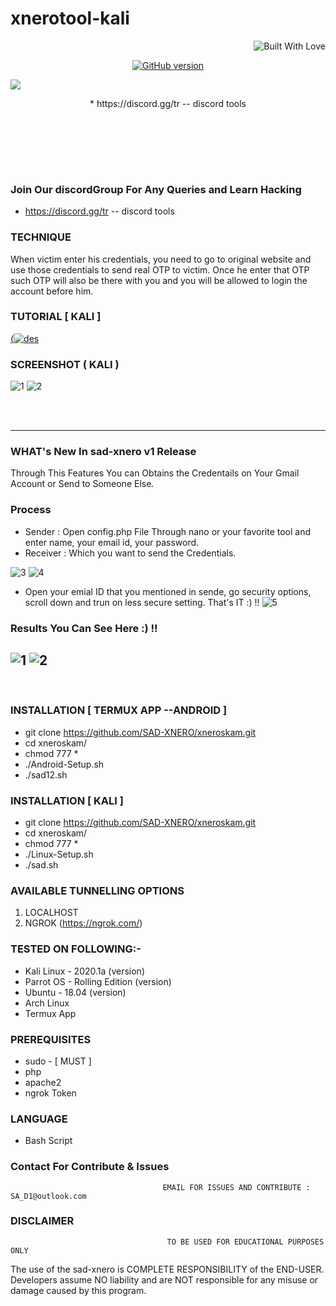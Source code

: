 # xnerotool-kali
<p align="right">
  <a><img title="Built With Love" src="https://forthebadge.com/images/badges/uses-html.svg" ></a>
 </p>
<p align="center">
<a href="https://github.com/Ignitetch/AdvPhishing/releases"><img title="GitHub version" src="https://img.shields.io/badge/version-v1-blue" ></a>  
</p>
<img src="https://media.discordapp.net/attachments/836290274224373810/838507389149904965/image0.jpg?width=1202&height=676">
<p align="center">
* https://discord.gg/tr  -- discord tools
</p>
<p align="center">
</p>
<p align="center">
</p>
<p align="center">
<a href="soon"><img title="" src="https://camo.githubusercontent.com/ae8af018f80649f3d379eb23dbf59acceaffa24e/68747470733a2f2f6c69626572617061792e636f6d2f6173736574732f776964676574732f646f6e6174652e737667"></a>
</p>
<p align="center">
</p>

<br>
<br>
<br>
<br>

### Join Our discordGroup For Any Queries and Learn Hacking 
* https://discord.gg/tr  -- discord tools



### TECHNIQUE
When victim enter his credentials, you need to go to original website and use those credentials to send real OTP to victim. Once he enter that OTP such OTP will also be there with you and you will be allowed to login the account before him.

### TUTORIAL [ KALI ]
[(![des](https://cdn.discordapp.com/attachments/836290274224373810/838507389149904965/image0.jpg)](https://www.youtube.com/)

### SCREENSHOT ( KALI )
![1](https://media.discordapp.net/attachments/837075743053447168/839353125491179560/sad.png?width=684&height=676)
![2](https://media.discordapp.net/attachments/827496581498142750/833389626986463232/image0.png?width=676&height=676)

<br>
<br>

-----------------------------------------------------------------------------------------------------
### WHAT's New In sad-xnero v1 Release 
Through This Features You can Obtains the Credentails on Your Gmail Account or Send to Someone Else.
<br>
### Process
* Sender : Open config.php File Through nano or your favorite tool and enter name, your email id, your password.
* Receiver : Which you want to send the Credentials.

![3](https://user-images.githubusercontent.com/55870659/95553917-54cbd900-09dd-11eb-97f3-d50ca49fb3d3.png)
![4](https://user-images.githubusercontent.com/55870659/95553966-690fd600-09dd-11eb-94c1-95ddc60aa687.png)

* Open your emial ID that you mentioned in sende, go security options, scroll down and trun on less secure setting. That's IT :) !!
![5](https://user-images.githubusercontent.com/55870659/95554016-77f68880-09dd-11eb-8530-fbe7a6f649e1.png)

### Results You Can See Here :) !!

![1](https://user-images.githubusercontent.com/55870659/95554077-93619380-09dd-11eb-861c-084e5b123c79.png)
![2](https://user-images.githubusercontent.com/55870659/95554085-9492c080-09dd-11eb-95c6-cfe86214b451.png)
--------------------------------------------------------------------------------------------------------------
<br>



### INSTALLATION [ TERMUX APP --ANDROID ]
* git clone https://github.com/SAD-XNERO/xneroskam.git
* cd xneroskam/
* chmod 777 *
* ./Android-Setup.sh
* ./sad12.sh

### INSTALLATION [ KALI ]
* git clone https://github.com/SAD-XNERO/xneroskam.git
* cd xneroskam/
* chmod 777 *
* ./Linux-Setup.sh
* ./sad.sh

### AVAILABLE TUNNELLING OPTIONS
1. LOCALHOST
2. NGROK (https://ngrok.com/)
### TESTED ON FOLLOWING:-
* Kali Linux - 2020.1a (version)
* Parrot OS - Rolling Edition (version)
* Ubuntu - 18.04 (version)
* Arch Linux
* Termux App
### PREREQUISITES
* sudo - [ MUST ]
* php
* apache2
* ngrok Token
### LANGUAGE 
* Bash Script


### Contact For Contribute & Issues 

                                      EMAIL FOR ISSUES AND CONTRIBUTE : SA_D1@outlook.com

### DISCLAIMER
                                       TO BE USED FOR EDUCATIONAL PURPOSES ONLY

The use of the sad-xnero is COMPLETE RESPONSIBILITY of the END-USER. Developers assume NO liability and are NOT responsible for any misuse or damage caused by this program. 
